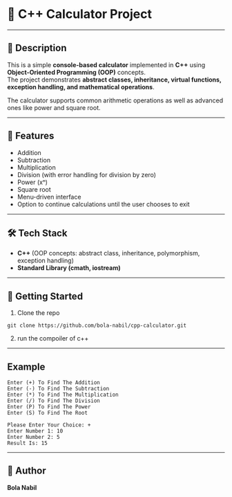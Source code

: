 # 🧮 C++ Calculator Project

---
## 📖 Description
This is a simple **console-based calculator** implemented in **C++** using **Object-Oriented Programming (OOP)** concepts.  
The project demonstrates **abstract classes, inheritance, virtual functions, exception handling, and mathematical operations**.

The calculator supports common arithmetic operations as well as advanced ones like power and square root.

---
## 📸 Features
- Addition
- Subtraction
- Multiplication
- Division (with error handling for division by zero)
- Power (xⁿ)
- Square root
- Menu-driven interface
- Option to continue calculations until the user chooses to exit

---
## 🛠️ Tech Stack
- **C++** (OOP concepts: abstract class, inheritance, polymorphism, exception handling)
- **Standard Library (cmath, iostream)**

---
## 🚀 Getting Started
1. Clone the repo
```
git clone https://github.com/bola-nabil/cpp-calculator.git
```
2. run the compoiler of c++

---
## Example
```
Enter (+) To Find The Addition
Enter (-) To Find The Subtraction
Enter (*) To Find The Multiplication
Enter (/) To Find The Division
Enter (P) To Find The Power
Enter (S) To Find The Root

Please Enter Your Choice: +
Enter Number 1: 10
Enter Number 2: 5
Result Is: 15
```
---
## 👤 Author
**Bola Nabil**
